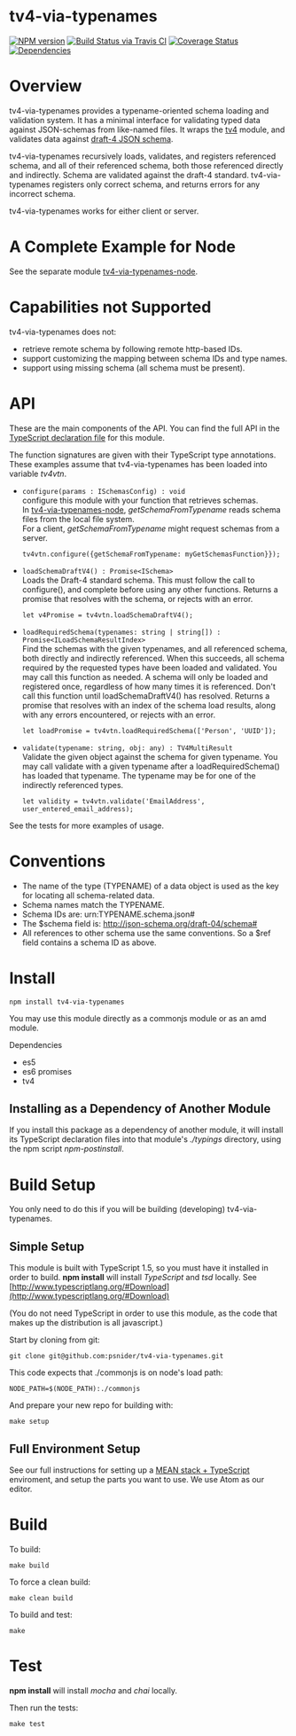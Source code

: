 # tv4-via-typenames
[![NPM version](http://img.shields.io/npm/v/tv4-via-typenames.svg)](https://www.npmjs.org/package/tv4-via-typenames)
[![Build Status via Travis CI](https://travis-ci.org/psnider/tv4-via-typenames.svg?branch=master)](https://travis-ci.org/psnider/tv4-via-typenames)
[![Coverage Status](https://coveralls.io/repos/psnider/tv4-via-typenames/badge.svg?branch=master&service=github)](https://coveralls.io/github/psnider/tv4-via-typenames?branch=master)
[![Dependencies](https://david-dm.org/psnider/tv4-via-typenames.svg)](https://www.npmjs.org/package/tv4-via-typenames)

# Overview
tv4-via-typenames provides a typename-oriented schema loading and validation system.
It has a minimal interface for validating typed data against JSON-schemas from like-named files.
It wraps the [tv4](https://www.npmjs.com/package/tv4) module,
and validates data against [draft-4 JSON schema](http://json-schema.org/).  

tv4-via-typenames recursively loads, validates, and registers referenced schema, and all of their referenced schema,
both those referenced directly and indirectly. Schema are validated against the draft-4 standard.
tv4-via-typenames registers only correct schema, and returns errors for any incorrect schema.
 
tv4-via-typenames works for either client or server.  


# A Complete Example for Node
See the separate module [tv4-via-typenames-node](https://www.npmjs.com/package/tv4-via-typenames-node).

# Capabilities not Supported
tv4-via-typenames does not:  
- retrieve remote schema by following remote http-based IDs.
- support customizing the mapping between schema IDs and type names.
- support using missing schema (all schema must be present).


# API
These are the main components of the API.
You can find the full API in the [TypeScript declaration file](typings/tv4-via-typenames/tv4-via-typenames.d.ts) for this module.

The function signatures are given with their TypeScript type annotations.
These examples assume that tv4-via-typenames has been loaded into variable *tv4vtn*.

- ```configure(params : ISchemasConfig) : void```  
  configure this module with your function that retrieves schemas.  
  In [tv4-via-typenames-node](https://www.npmjs.com/package/tv4-via-typenames-node),
  *getSchemaFromTypename* reads schema files from the local file system.  
  For a client, *getSchemaFromTypename* might request schemas from a server.  
  ```
  tv4vtn.configure({getSchemaFromTypename: myGetSchemasFunction}});
  ```  
- ```loadSchemaDraftV4() : Promise<ISchema>```  
  Loads the Draft-4 standard schema.
  This must follow the call to configure(), and complete before using any other functions.
  Returns a promise that resolves with the schema, or rejects with an error.  
  ```
  let v4Promise = tv4vtn.loadSchemaDraftV4();
  ```
- ```loadRequiredSchema(typenames: string | string[]) : Promise<ILoadSchemaResultIndex>```  
  Find the schemas with the given typenames, and all referenced schema, both directly and indirectly referenced.
  When this succeeds, all schema required by the requested types have been loaded and validated.
  You may call this function as needed. A schema will only be loaded and registered once,
  regardless of how many times it is referenced.
  Don't call this function until loadSchemaDraftV4() has resolved.
  Returns a promise that resolves with an index of the schema load results, along with any errors encountered, or rejects with an error.  
  ```
  let loadPromise = tv4vtn.loadRequiredSchema(['Person', 'UUID']);
  ```
- ```validate(typename: string, obj: any) : TV4MultiResult```  
  Validate the given object against the schema for given typename.
  You may call validate with a given typename after a loadRequiredSchema() has loaded that typename.
  The typename may be for one of the indirectly referenced types.  
  ```
  let validity = tv4vtn.validate('EmailAddress', user_entered_email_address);
  ```
  
See the tests for more examples of usage.

# Conventions

- The name of the type (TYPENAME) of a data object is used as the key for locating all schema-related data.
- Schema names match the TYPENAME.
- Schema IDs are: urn:TYPENAME.schema.json#
- The $schema field is: http://json-schema.org/draft-04/schema#
- All references to other schema use the same conventions. So a $ref field contains a schema ID as above.


# Install
```
npm install tv4-via-typenames
```
You may use this module directly as a commonjs module or as an amd module.


Dependencies

- es5
- es6 promises
- tv4


## Installing as a Dependency of Another Module
If you install this package as a dependency of another module, 
it will install its TypeScript declaration files into that module's *./typings* directory, using the npm script *npm-postinstall*.


# Build Setup
You only need to do this if you will be building (developing) tv4-via-typenames.

## Simple Setup

This module is built with TypeScript 1.5, so you must have it installed in order to build.
**npm install** will install *TypeScript* and *tsd* locally.
See [http://www.typescriptlang.org/#Download](http://www.typescriptlang.org/#Download)

(You do not need TypeScript in order to use this module,
as the code that makes up the distribution is all javascript.)

Start by cloning from git:
```
git clone git@github.com:psnider/tv4-via-typenames.git
```

This code expects that ./commonjs is on node's load path:
```
NODE_PATH=$(NODE_PATH):./commonjs
```

And prepare your new repo for building with:
```
make setup
```
## Full Environment Setup
See our full instructions for setting up a [MEAN stack + TypeScript](https://github.com/psnider/setup-mean-ts) enviroment,
and setup the parts you want to use. We use Atom as our editor.

# Build
To build:
```
make build
```

To force a clean build:
```
make clean build
```

To build and test:
```
make
```


# Test

**npm install** will install *mocha* and *chai* locally.

Then run the tests:
```
make test
```
